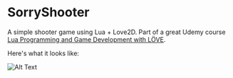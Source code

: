 # SorryShooter

A simple shooter game using Lua + Love2D. Part of a great Udemy course [Lua Programming and Game Development with LÖVE](https://www.udemy.com/lua-love/learn/v4/content).

Here's what it looks like:

![Alt Text](https://media.giphy.com/media/RJvDeWdkm64gXSHr0Z/giphy.gif)
